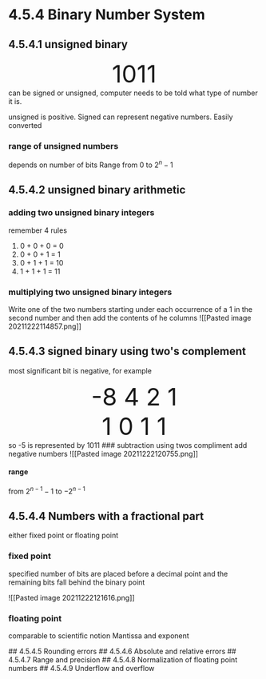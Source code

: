 # 4.5.4 Binary Number System
## 4.5.4.1 unsigned binary
<div  align = 'center'><font size ='7'>  1011 </font></div>
can be signed or unsigned, computer needs to be told what type of number it is.

unsigned is positive. Signed can represent negative numbers. Easily converted 

### range of unsigned numbers
depends on number of bits
Range from  $0$ to $2^{n}-1$

## 4.5.4.2 unsigned binary arithmetic
### adding two unsigned binary integers
remember 4 rules 

1. 0 + 0 + 0 = 0
2. 0 + 0 + 1 = 1
3. 0 + 1 + 1 = 10
4. 1 + 1 + 1 = 11

### multiplying two unsigned binary integers
Write one of the two numbers starting under each occurrence of a 1 in the second number and then add the contents of he columns
![[Pasted image 20211222114857.png]]


## 4.5.4.3 signed binary using two's complement
most significant bit is negative, for example
<div  align = 'center'><font size ='7'> -8 4 2 1 </font></div>
<div  align = 'center'><font size ='7'>   1  0  1  1 </font></div>
so -5 is represented by 1011
### subtraction using twos compliment
add negative numbers
![[Pasted image 20211222120755.png]]

#### range 
from $2^{n-1}-1$ to $-2^{n-1}$
## 4.5.4.4 Numbers with a fractional part
either fixed point or floating point

### fixed point
specified number of bits are placed before a decimal point and the remaining bits fall behind the binary point

![[Pasted image 20211222121616.png]]

### floating point
comparable to scientific notion 
Mantissa and exponent 

<div align = ''> </div>
## 4.5.4.5 Rounding errors
## 4.5.4.6 Absolute and relative errors 
## 4.5.4.7 Range and precision
## 4.5.4.8 Normalization of floating point numbers
## 4.5.4.9 Underflow and overflow
